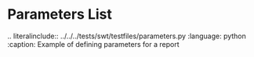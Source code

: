 # Parameters List

.. literalinclude:: ../../../tests/swt/testfiles/parameters.py
   :language: python
   :caption: Example of defining parameters for a report